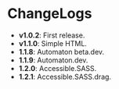 # ChangeLogs

- **v1.0.2**: First release.
- **v1.1.0**: Simple HTML.
- **1.1.8**: Automaton beta.dev.
- **1.1.9**: Automaton.dev.
- **1.2.0**: Accessible.SASS.
- **1.2.1**: Accessible.SASS.drag.